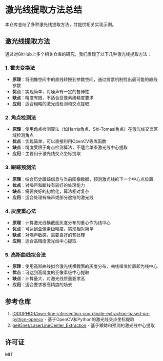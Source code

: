 # 激光线提取方法总结

本仓库总结了多种激光线提取方法，并提供相关实现示例。

## 激光线提取方法

通过对GitHub上多个相关仓库的研究，我们发现了以下几种激光线提取方法：

### 1. 霍夫变换法

- **原理**：将图像空间中的直线转换到参数空间，通过投票机制找出最可能的直线参数
- **优点**：实现简单，对噪声有一定的鲁棒性
- **缺点**：精度有限，不适合亚像素级精度要求
- **应用**：适合粗略的激光线检测和交点提取

### 2. 角点检测法

- **原理**：使用角点检测算法（如Harris角点、Shi-Tomasi角点）在激光线交叉区域检测角点
- **优点**：实现简单，可以直接利用OpenCV等库函数
- **缺点**：精度受限于角点检测算法，不适合单条激光线中心提取
- **应用**：主要用于激光线交点坐标提取

### 3. 跟踪预测法

- **原理**：结合历史跟踪信息与当前图像数据，预测激光线的下一个中心点位置
- **优点**：对噪声和断线有较好的处理能力
- **缺点**：需要良好的初始化，算法相对复杂
- **应用**：适合处理有噪声或部分遮挡的激光线

### 4. 灰度重心法

- **原理**：计算激光线横截面灰度分布的重心作为线中心
- **优点**：可达到亚像素级精度，实现相对简单
- **缺点**：对噪声敏感，需要良好的预处理
- **应用**：适合高精度激光线中心提取

### 5. 高斯曲线拟合法

- **原理**：使用高斯曲线拟合激光线横截面的灰度分布，曲线峰值位置即为线中心
- **优点**：可达到高精度的亚像素级中心提取
- **缺点**：计算量大，对激光线质量要求高
- **应用**：适合要求极高精度的场景

## 参考仓库

1. [IODOPHOR/laser-line-intersection-coordinate-extraction-based-on-python-opencv](https://github.com/IODOPHOR/laser-line-intersection-coordinate-extraction-based-on-python-opencv) - 基于OpenCV和Python的激光线交点坐标提取
2. [ge95net/LaserLineCenter_Extraction](https://github.com/ge95net/LaserLineCenter_Extraction) - 基于跟踪和预测的激光线中心提取

## 许可证

MIT